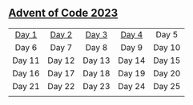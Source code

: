 ## [Advent of Code 2023](./source/2023/)
|     |     |     |     |     |
|:-:|:-:|:-:|:-:|:-:|
|[Day 1](./Day%201%20-%20Trebuchet/)|[Day 2](./Day%202%20-%20Cube%20Conundrum/)|[Day 3](./Day%203%20-%20Gear%20Ratios/)|[Day 4](./Day%204%20-%20Scratchcards/)|Day 5|
|Day 6|Day 7|Day 8|Day 9|Day 10|
|Day 11|Day 12|Day 13|Day 14|Day 15|
|Day 16|Day 17|Day 18|Day 19|Day 20|
|Day 21|Day 22|Day 23|Day 24|Day 25|
||||||
